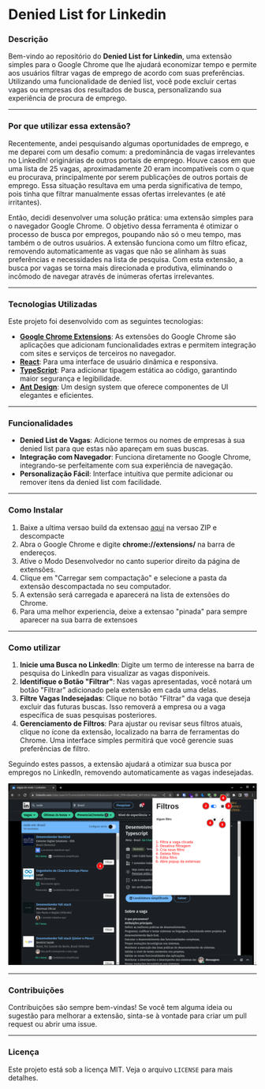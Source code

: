 # Denied List for Linkedin

### Descrição

Bem-vindo ao repositório do **Denied List for Linkedin**, uma extensão simples para o Google Chrome que lhe ajudará economizar tempo e permite aos usuários filtrar vagas de emprego de acordo com suas preferências. Utilizando uma funcionalidade de denied list, você pode excluir certas vagas ou empresas dos resultados de busca, personalizando sua experiência de procura de emprego.

---

### Por que utilizar essa extensão?

Recentemente, andei pesquisando algumas oportunidades de emprego, e me deparei com um desafio comum: a predominância de vagas irrelevantes no LinkedIn! originárias de outros portais de emprego. Houve casos em que uma lista de 25 vagas, aproximadamente 20 eram incompatíveis com o que eu procurava, principalmente por serem publicações de outros portais de emprego. Essa situação resultava em uma perda significativa de tempo, pois tinha que filtrar manualmente essas ofertas irrelevantes (e até irritantes).

Então, decidi desenvolver uma solução prática: uma extensão simples para o navegador Google Chrome. O objetivo dessa ferramenta é otimizar o processo de busca por empregos, poupando não só o meu tempo, mas também o de outros usuários. A extensão funciona como um filtro eficaz, removendo automaticamente as vagas que não se alinham às suas preferências e necessidades na lista de pesquisa. Com esta extensão, a busca por vagas se torna mais direcionada e produtiva, eliminando o incômodo de navegar através de inúmeras ofertas irrelevantes.

---

### Tecnologias Utilizadas

Este projeto foi desenvolvido com as seguintes tecnologias:

- [**Google Chrome Extensions**](https://developer.chrome.com/docs/extensions/mv3/): As extensões do Google Chrome são aplicações que adicionam funcionalidades extras e permitem integração com sites e serviços de terceiros no navegador.
- [**React**](https://react.dev/): Para uma interface de usuário dinâmica e responsiva.
- [**TypeScript**](https://www.typescriptlang.org/): Para adicionar tipagem estática ao código, garantindo maior segurança e legibilidade.
- [**Ant Design**](https://ant.design/): Um design system que oferece componentes de UI elegantes e eficientes.

---

### Funcionalidades

- **Denied List de Vagas**: Adicione termos ou nomes de empresas à sua denied list para que estas não apareçam em suas buscas.
- **Integração com Navegador**: Funciona diretamente no Google Chrome, integrando-se perfeitamente com sua experiência de navegação.
- **Personalização Fácil**: Interface intuitiva que permite adicionar ou remover itens da denied list com facilidade.

---

### Como Instalar

1. Baixe a ultima versao build da extensao [aqui](https://github.com/yuripinheirot/denied-list-for-linkedin/releases) na versao ZIP e descompacte
2. Abra o Google Chrome e digite **chrome://extensions/** na barra de endereços.
3. Ative o Modo Desenvolvedor no canto superior direito da página de extensões.
4. Clique em "Carregar sem compactação" e selecione a pasta da extensão descompactada no seu computador.
5. A extensão será carregada e aparecerá na lista de extensões do Chrome.
6. Para uma melhor experiencia, deixe a extensao "pinada" para sempre aparecer na sua barra de extensoes

---

### Como utilizar

1. **Inicie uma Busca no LinkedIn**: Digite um termo de interesse na barra de pesquisa do LinkedIn para visualizar as vagas disponíveis.
2. **Identifique o Botão "Filtrar"**: Nas vagas apresentadas, você notará um botão "Filtrar" adicionado pela extensão em cada uma delas.
3. **Filtre Vagas Indesejadas**: Clique no botão "Filtrar" da vaga que deseja excluir das futuras buscas. Isso removerá a empresa ou a vaga específica de suas pesquisas posteriores.
4. **Gerenciamento de Filtros**: Para ajustar ou revisar seus filtros atuais, clique no ícone da extensão, localizado na barra de ferramentas do Chrome. Uma interface simples permitirá que você gerencie suas preferências de filtro.

Seguindo estes passos, a extensão ajudará a otimizar sua busca por empregos no LinkedIn, removendo automaticamente as vagas indesejadas.

![presentation](./presentation.png)

---

### Contribuições

Contribuições são sempre bem-vindas! Se você tem alguma ideia ou sugestão para melhorar a extensão, sinta-se à vontade para criar um pull request ou abrir uma issue.

---

### Licença

Este projeto está sob a licença MIT. Veja o arquivo `LICENSE` para mais detalhes.
